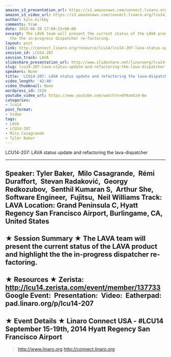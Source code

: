```yaml
---
amazon_s3_presentation_url: https://s3.amazonaws.com/connect.linaro.org/hkg15/Videos/09-16-Tuesday/LCU14-207.pdf
amazon_s3_video_url: https://s3.amazonaws.com/connect.linaro.org/lcu14/videos/09-16-Tuesday/LCU14-207-+LAVA+status+update+and+refactoring+the+lava-dispatcher.mp4
author: kyle.kirkby
comments: true
date: 2015-06-30 17:09:23+00:00
excerpt: The LAVA team will present the current status of the LAVA product and highlight
  the the in-progress dispatcher re-factoring.
layout: post
link: http://connect.linaro.org/resource/lcu14/lcu14-207-lava-status-update-and-refactoring-the-lava-dispatcher/
session_id: LCU14-207
session_track: LAVA
slideshare_presentation_url: http://www.slideshare.net/linaroorg/lcu14-207-refactoring-the-lavadispatcher
slug: lcu14-207-lava-status-update-and-refactoring-the-lava-dispatcher
speakers: None
title: 'LCU14-207: LAVA status update and refactoring the lava-dispatcher'
video_length: '42:46'
video_thumbnail: None
wordpress_id: 1526
youtube_video_url: https://www.youtube.com/watch?v=dYKxmSz4-Bo
categories:
- lcu14
post_format:
- Video
tags:
- LAVA
- LCU14-207
- Milo Casagrande
- Tyler Baker
---
```


LCU14-207: LAVA status update and refactoring the lava-dispatcher

---------------------------------------------------

Speaker: Tyler Baker, 
Milo Casagrande, 
Rémi Duraffort, 
Stevan Radaković, 
Georgy Redkozubov, 
Senthil Kumaran S, 
Arthur She, 
Software Engineer, 
Fujitsu, 
Neil Williams
Track: LAVA
Location: Grand Peninsula C, Hyatt Regency San Francisco Airport, Burlingame, CA, United States
---------------------------------------------------

★ Session Summary ★
The LAVA team will present the current status of the LAVA product and highlight the the in-progress dispatcher re-factoring.  
---------------------------------------------------

★ Resources ★
Zerista: http://lcu14.zerista.com/event/member/137733
Google Event: 
Presentation: 
Video: 
Eatherpad: pad.linaro.org/p/lcu14-207
---------------------------------------------------

★ Event Details ★
Linaro Connect USA - #LCU14
September 15-19th, 2014
Hyatt Regency San Francisco Airport
---------------------------------------------------

> http://www.linaro.org
> http://connect.linaro.org
